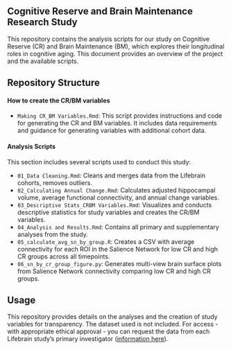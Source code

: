 ## Cognitive Reserve and Brain Maintenance Research Study

This repository contains the analysis scripts for our study on Cognitive Reserve (CR) and Brain Maintenance (BM), which explores their longitudinal roles in cognitive aging. This document provides an overview of the project and the available scripts.

## Repository Structure

#### How to create the CR/BM variables

- `Making CR_BM Variables.Rmd`: This script provides instructions and code for generating the CR and BM variables. It includes data requirements and guidance for generating variables with additional cohort data.

#### Analysis Scripts

This section includes several scripts used to conduct this study:

- `01_Data Cleaning.Rmd`: Cleans and merges data from the Lifebrain cohorts, removes outliers.
- `02_Calculating Annual Change.Rmd`: Calculates adjusted hippocampal volume, average functional connectivity, and annual change variables.
- `03_Descriptive Stats_CRBM Variables.Rmd`: Visualizes and conducts descriptive statistics for study variables and creates the CR/BM variables.
- `04_Analysis and Results.Rmd`: Contains all primary and supplementary analyses from the study.
- `05_calculate_avg_sn_by_group.R`: Creates a CSV with average connectivity for each ROI in the Salience Network for low CR and high CR groups across all timepoints.
- `06_sn_by_cr_group_figure.py`: Generates multi-view brain surface plots from Salience Network connectivity comparing low CR and high CR groups.

## Usage

This repository provides details on the analyses and the creation of study variables for transparency. The dataset used is not included. For access - with appropriate ethical approval - you can request the data from each Lifebrain study’s primary investigator ([information here](https://www.lifebrain.uio.no/about/lifebrain-researchers/)).